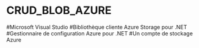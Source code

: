 # CRUD_BLOB_AZURE

#Microsoft Visual Studio
#Bibliothèque cliente Azure Storage pour .NET
#Gestionnaire de configuration Azure pour .NET
#Un compte de stockage Azure
